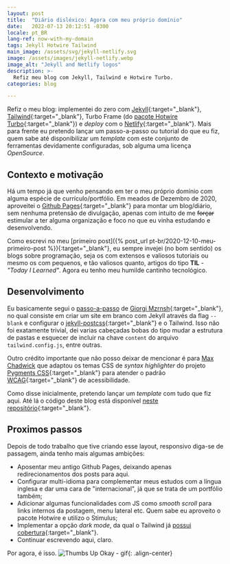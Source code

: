 ```yaml
---
layout: post
title:  "Diário disléxico: Agora com meu próprio domínio"
date:   2022-07-13 20:12:51 -0300
locale: pt_BR
lang-ref: now-with-my-domain
tags: Jekyll Hotwire Tailwind
main_image: /assets/svg/jekyll-netlify.svg
image: /assets/images/jekyll-netlify.webp
image_alt: "Jekyll and Netlify logos"
description: >-
  Refiz meu blog com Jekyll, Tailwind e Hotwire Turbo.
categories: blog

---
```


Refiz o meu blog: implementei do zero com [Jekyll](https://jekyllrb.com){:target="_blank"},
[Tailwind](https://tailwindcss.com/docs/installation){:target="_blank"}, Turbo Frame (do
[pacote Hotwire Turbo](https://turbo.hotwired.dev/handbook/frames){:target="_blank"}) e *deploy*
com o [Netlify](https://www.netlify.com/blog/2020/04/02/a-step-by-step-guide-jekyll-4.0-on-netlify/){:target="_blank"}.
Mais para frente eu pretendo lançar um passo-a-passo ou tutorial do que eu fiz, quem sabe até
disponibilizar um *template* com este conjunto de ferramentas devidamente configuradas, sob alguma
uma licença *OpenSource*.
<!-- excerpt-end -->

## Contexto e motivação
Há um tempo já que venho pensando em ter o meu próprio domínio com alguma espécie de
currículo/portfólio. Em meados de Dezembro de 2020, aproveitei o [Github Pages](https://pages.github.com/){:target="_blank"}
para montar um blog/diário, sem nenhuma pretensão de divulgação, apenas com intuito de me
~~forçar~~ estimular a ter alguma organização e foco no que eu vinha estudando e desenvolvendo.

Como escrevi no meu [primeiro post]({% post_url pt-br/2020-12-10-meu-primeiro-post %}){:target="_blank"},
eu sempre invejei (no bom sentido) os blogs sobre programação, seja os com extensos e valiosos
tutoriais ou mesmo os com pequenos, e tão valiosos quanto, artigos do tipo **TIL** -
*"Today I Learned"*. Agora eu tenho meu humilde cantinho tecnológico.

## Desenvolvimento
Eu basicamente segui o
[passo-a-passo](https://mzrn.sh/2022/04/09/starting-a-blank-jekyll-site-with-tailwind-css-in-2022/)
de [Giorgi Mzrnsh](https://twitter.com/mzrnsh){:target="_blank"}, no qual consiste em criar um site
em branco com Jekyll através da flag `--blank` e configurar o
[jekyll-postcss](https://github.com/mhanberg/jekyll-postcss){:target="_blank"} e o Tailwind. Isso
não foi exatamente trivial, dei varias cabeçadas bobas do tipo mudar a estrutura de pastas e
esquecer de incluir na chave `content` do arquivo `tailwind.config.js`, entre outras.

Outro crédito importante que não posso deixar de mencionar é para
[Max Chadwick](https://twitter.com/maxpchadwick) que adaptou os temas CSS de *syntax highlighter*
do projeto [Pygments CSS](https://github.com/richleland/pygments-css){:target="_blank"} para
atender o padrão [WCAG](https://www.w3.org/WAI/WCAG2AA-Conformance){:target="_blank"} de
acessibilidade.

Como disse inicialmente, pretendo lançar um *template* com tudo que fiz aqui. Até lá o código deste
blog está disponível [neste repositório](https://github.com/callmarx/callmarx.dev){:target="_blank"}.

## Proximos passos

Depois de todo trabalho que tive criando esse layout, responsivo diga-se de passagem, ainda tenho
mais algumas ambições:
  - Aposentar meu antigo Github Pages, deixando apenas redirecionamentos dos posts para aqui.
  - Configurar multi-idioma para complementar meus estudos com a língua inglesa e dar uma cara de
    "internacional", já que se trata de um portfólio também;
  - Adicionar algumas funcionalidades com JS como *smooth scroll* para links internos da postagem,
    menu lateral etc. Quem sabe eu aproveito o pacote Hotwire e utilizo o Stimulus;
  - Implementar a opção *dark mode*, da qual o Tailwind já
    [possui cobertura](https://tailwindcss.com/docs/dark-mode){:target="_blank"}.
  - Continuar escrevendo aqui, claro.


Por agora, é isso.
![Thumbs Up Okay - gif](https://c.tenor.com/h3hKmL66_JUAAAAC/thumbs-up-okay.gif){: .align-center}

